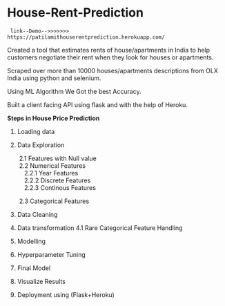 # House-Rent-Prediction
     link--Demo-->>>>>>> https://patilamithouserentprediction.herokuapp.com/
Created a tool that estimates rents of house/apartments in India to help customers negotiate their rent when they look for houses or apartments.

Scraped over more than 10000 houses/apartments descriptions from OLX India using python and selenium.

Using ML Algorithm We Got the best Accuracy. 

Built a client facing API using flask and with the help of Heroku.


**Steps in House Price Prediction**

1. Loading data

2. Data Exploration <br />

     &nbsp;2.1 Features with Null value<br />
     &nbsp;2.2 Numerical Features<br />
           &nbsp;&nbsp;&nbsp; 2.2.1 Year Features<br />
           &nbsp;&nbsp;&nbsp; 2.2.2 Discrete Features<br /> 
           &nbsp;&nbsp;&nbsp; 2.2.3 Continous Features <br />
   
     &nbsp;2.3 Categorical Features

3. Data Cleaning


4. Data transformation
     4.1 Rare Categorical Feature Handling

5. Modelling

6. Hyperparameter Tuning

7. Final Model

8. Visualize Results

9. Deployment using (Flask+Heroku)
